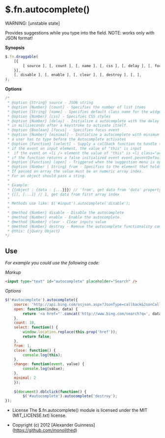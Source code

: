 # $.fn.autocomplete()

WARNING: [unstable state]

Provides suggestions while you type into the field.
NOTE: works only with JSON format!

**Synopsis**

```javascript
$.fn.draggable(
	[{
		[ source ], [, count ], [, name ], [, css ], [, delay ], [, focus ], [, minimal ], [, select ], [, open ], [, from ]
	}],
	[, disable ], [, enable ], [, clear ], [, destroy ], [, ],
);
```

**Options**

```javascript
/*
 * @option {String} source - JSON string
 * @option {Number} [count] - Specifies the number of list items
 * @option {String} [name] - Specifies default class name for the widget
 * @option {Number} [css] - Specifies CSS styles
 * @option {Number} [delay] - Initialize a autocomplete with the delay option
 * in milliseconds after a keystroke to activate itself.
 * @option {Boolean} [focus] - Specifies focus event
 * @option {Number} [minimal] - Initialize a autocomplete with minimum number of characters
 * a user has to type before the Autocomplete activates
 * @option {Function} [select] - Supply a callback function to handle the select event
 * if the event on input element, the value of "this" is input
 *  if the event on <li /> element the value of "this" is <li class="active" />
 * if the function returns a false initialized event event.peventDefault();
 * @option {Function} [open] - Triggered when the suggestion menu is opened
 * @option {Number | String} from - Specifies to the element that holds data.
 * If passed an array the value must be an numeric array index.
 * For an object should pass a sting.
 *
 * Example:
 * {{object : {data : {...}}}} // 'from', get data from 'data' property
 * {[], [...]} // 1, get data from first array index
 *
 * Methods use like: $('#input').autocomplete('disable');
 *
 * @method {Number} disable - Disable the autocomplete
 * @method {Number} enable - Enable the autocomplete.
 * @method {Number} clear - Clear inputs value
 * @method {Number} destroy - Remove the autocomplete functionality completely
 * @this: {jQuery Object}
*/
```

## Use
*For example you could use the following code:*

*Markup*

```html
<input type="text" id="autocomplete" placeholder="Search" />
```

*Options*

```javascript
$('#autocomplete').autocomplete({
	source: 'http://api.bing.com/osjson.aspx?JsonType=callback&JsonCallback=?',
	open: function(index, data) {
		return '<a href="'.concat('http://www.bing.com/search?q=', data, '">', data, '</a>');
	},
	count: 10,
	select: function() {
		window.location.replace(this.prop('href'));
		return false;
	},
	from: 1,
	close: function() {
		console.log(this);
	},
	change: function(event, value) {
		console.log(value);
	},
	minimal: 2
	});
	
	$(document).dblclick(function() {
		$('#autocomplete').autocomplete('destroy');
});
```

* License
    The $.fn.autocomplete() module is licensed under the MIT (MIT_LICENSE.txt) license.

* Copyright (c) 2012 [Alexander Guinness] (https://github.com/monolithed)
